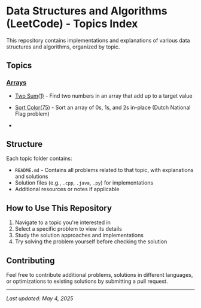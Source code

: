 # Data Structures and Algorithms (LeetCode) - Topics Index

This repository contains implementations and explanations of various data structures and algorithms, organized by topic.

## Topics

### [Arrays](/Arrays/README.md)

- [Two Sum(1)](/Arrays/README.md#1-two-sum) - Find two numbers in an array that add up to a target value
- [Sort Color(75)](/Arrays/README.md#2-sort-colors) - Sort an array of 0s, 1s, and 2s in-place (Dutch National Flag problem)

-

## Structure

Each topic folder contains:

- `README.md` - Contains all problems related to that topic, with explanations and solutions
- Solution files (e.g., `.cpp`, `.java`, `.py`) for implementations
- Additional resources or notes if applicable

## How to Use This Repository

1. Navigate to a topic you're interested in
2. Select a specific problem to view its details
3. Study the solution approaches and implementations
4. Try solving the problem yourself before checking the solution

## Contributing

Feel free to contribute additional problems, solutions in different languages, or optimizations to existing solutions by submitting a pull request.

---

_Last updated: May 4, 2025_
